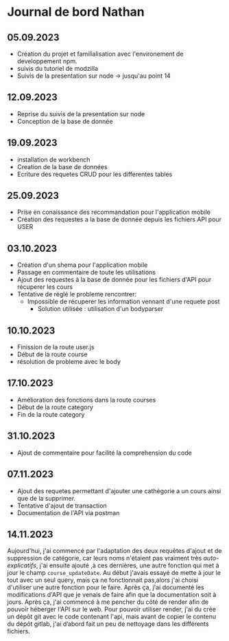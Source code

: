 # Journal de bord Nathan

## 05.09.2023

- Création du projet et familialisation avec l'environement de developpement npm.
- suivis du tutoriel de modzilla
- Suivis de la presentation sur node -> jusqu'au point 14

## 12.09.2023

- Reprise du suivis de la presentation sur node
- Conception de la base de donnée

## 19.09.2023

- installation de workbench
- Creation de la base de données
- Ecriture des requetes CRUD pour les differentes tables

## 25.09.2023

- Prise en conaissance des recommandation pour l'application mobile
- Création des requestes a la base de donnée depuis les fichiers API pour USER

## 03.10.2023

- Création d'un shema pour l'application mobile
- Passage en commentaire de toute les utilisations
- Ajout des requestes à la base de donnée pour les fichiers d'API pour récuperer les cours
- Tentative de réglé le probleme rencontrer:
  - Impossible de récuperer les information vennant d'une requete post
    - Solution utilisée : utilisation d'un bodyparser

## 10.10.2023

- Finission de la route user.js
- Début de la route course
- résolution de probleme avec le body

## 17.10.2023

- Amélioration des fonctions dans la route courses
- Début de la route category
- Fin de la route category

## 31.10.2023

- Ajout de commentaire pour facilité la comprehension du code

## 07.11.2023

- Ajout des requetes permettant d'ajouter une cathégorie a un cours ainsi que de la supprimer.
- Tentative d'ajout de transaction
- Documentation de l'API via postman

## 14.11.2023

Aujourd'hui, j'ai commencé par l'adaptation des deux requêtes d'ajout et de suppression de catégorie, car leurs noms n'étaient pas vraiment très *auto-explicatifs*, j'ai ensuite ajouté ,à ces dernières, une autre fonction qui met à jour le champ ``course_updateDate``. Au début j'avais essayé de mette à jour le tout avec un seul query, mais ça ne fonctionnait pas,alors j'ai choisi d'utiliser une autre fonction pour le faire. Après ça, j'ai documenté les modifications d'API que je venais de faire afin que la documentation soit à jours. Après ça, j'ai commencé à me pencher du côté de render afin de pouvoir héberger l'API sur le web. Pour pouvoir utiliser render, j'ai du crée un dépôt git avec le code contenant l'api, mais avant de copier le contenu du dépôt gitlab, j'ai d’abord fait un peu de nettoyage dans les différents fichiers.
